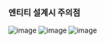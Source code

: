 ### 엔티티 설계시 주의점

![image](https://user-images.githubusercontent.com/40969203/104600234-1587e500-56bc-11eb-8c2a-72d5a873f963.png)
![image](https://user-images.githubusercontent.com/40969203/104600247-191b6c00-56bc-11eb-85b6-d63ebc02137d.png)
![image](https://user-images.githubusercontent.com/40969203/104600275-220c3d80-56bc-11eb-8888-2c4d906c77b5.png)